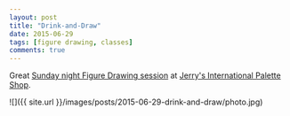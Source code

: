 ```yaml
---
layout: post
title: "Drink-and-Draw"
date: 2015-06-29
tags: [figure drawing, classes]
comments: true
---
```

Great [Sunday night Figure Drawing session](http://www.meetup.com/sundaynightfigure/events/223094355) at [Jerry's International Palette Shop](http://www.jerryspaletteshop.com).

![]({{ site.url }}/images/posts/2015-06-29-drink-and-draw/photo.jpg)

